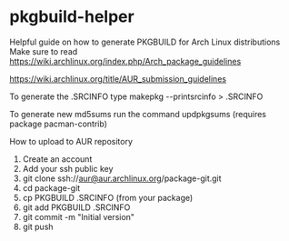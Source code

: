 # pkgbuild-helper
Helpful guide on how to generate PKGBUILD for Arch Linux distributions
Make sure to read 
https://wiki.archlinux.org/index.php/Arch_package_guidelines

https://wiki.archlinux.org/title/AUR_submission_guidelines

To generate the .SRCINFO type makepkg --printsrcinfo > .SRCINFO

To generate new md5sums run the command updpkgsums (requires package pacman-contrib)

How to upload to AUR repository
1. Create an account
2. Add your ssh public key
3. git clone ssh://aur@aur.archlinux.org/package-git.git
4. cd package-git
5. cp PKGBUILD .SRCINFO (from your package)
6. git add PKGBUILD .SRCINFO
7. git commit -m "Initial version"
8. git push
